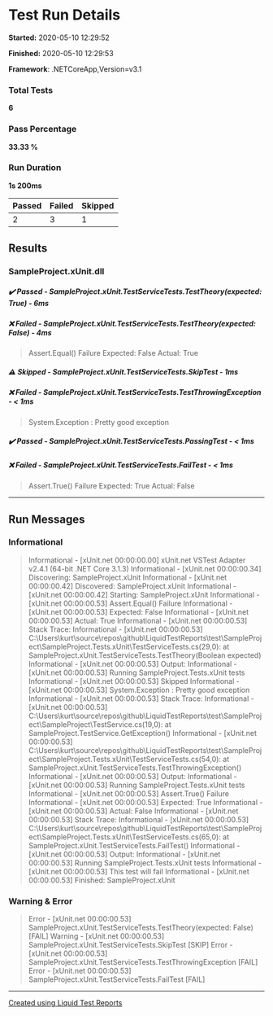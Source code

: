 ﻿# Test Run Details
**Started:** 2020-05-10 12:29:52

**Finished:** 2020-05-10 12:29:53

**Framework**: .NETCoreApp,Version=v3.1

### Total Tests
**6**

### Pass Percentage
**33.33 %**

### Run Duration
**1s 200ms**

| Passed | Failed | Skipped |
| :------ | :------ | :------ |
|2|3|1|

## Results

### SampleProject.xUnit.dll

##### ✔️ Passed - SampleProject.xUnit.TestServiceTests.TestTheory(expected: True) - 6ms

##### ❌ Failed - SampleProject.xUnit.TestServiceTests.TestTheory(expected: False) - 4ms
 
> Assert.Equal() Failure
Expected: False
Actual:   True
##### ⚠️ Skipped - SampleProject.xUnit.TestServiceTests.SkipTest - 1ms

##### ❌ Failed - SampleProject.xUnit.TestServiceTests.TestThrowingException - < 1ms
 
> System.Exception : Pretty good exception
##### ✔️ Passed - SampleProject.xUnit.TestServiceTests.PassingTest - < 1ms

##### ❌ Failed - SampleProject.xUnit.TestServiceTests.FailTest - < 1ms
 
> Assert.True() Failure
Expected: True
Actual:   False

----
## Run Messages
### Informational 
> Informational - [xUnit.net 00:00:00.00] xUnit.net VSTest Adapter v2.4.1 (64-bit .NET Core 3.1.3)
Informational - [xUnit.net 00:00:00.34]   Discovering: SampleProject.xUnit
Informational - [xUnit.net 00:00:00.42]   Discovered:  SampleProject.xUnit
Informational - [xUnit.net 00:00:00.42]   Starting:    SampleProject.xUnit
Informational - [xUnit.net 00:00:00.53]       Assert.Equal() Failure
Informational - [xUnit.net 00:00:00.53]       Expected: False
Informational - [xUnit.net 00:00:00.53]       Actual:   True
Informational - [xUnit.net 00:00:00.53]       Stack Trace:
Informational - [xUnit.net 00:00:00.53]         C:\Users\kurt\source\repos\github\LiquidTestReports\test\SampleProject\SampleProject.Tests.xUnit\TestServiceTests.cs(29,0): at SampleProject.xUnit.TestServiceTests.TestTheory(Boolean expected)
Informational - [xUnit.net 00:00:00.53]       Output:
Informational - [xUnit.net 00:00:00.53]         Running SampleProject.Tests.xUnit tests
Informational - [xUnit.net 00:00:00.53]       Skipped
Informational - [xUnit.net 00:00:00.53]       System.Exception : Pretty good exception
Informational - [xUnit.net 00:00:00.53]       Stack Trace:
Informational - [xUnit.net 00:00:00.53]         C:\Users\kurt\source\repos\github\LiquidTestReports\test\SampleProject\SampleProject\TestService.cs(19,0): at SampleProject.TestService.GetException()
Informational - [xUnit.net 00:00:00.53]         C:\Users\kurt\source\repos\github\LiquidTestReports\test\SampleProject\SampleProject.Tests.xUnit\TestServiceTests.cs(54,0): at SampleProject.xUnit.TestServiceTests.TestThrowingException()
Informational - [xUnit.net 00:00:00.53]       Output:
Informational - [xUnit.net 00:00:00.53]         Running SampleProject.Tests.xUnit tests
Informational - [xUnit.net 00:00:00.53]       Assert.True() Failure
Informational - [xUnit.net 00:00:00.53]       Expected: True
Informational - [xUnit.net 00:00:00.53]       Actual:   False
Informational - [xUnit.net 00:00:00.53]       Stack Trace:
Informational - [xUnit.net 00:00:00.53]         C:\Users\kurt\source\repos\github\LiquidTestReports\test\SampleProject\SampleProject.Tests.xUnit\TestServiceTests.cs(65,0): at SampleProject.xUnit.TestServiceTests.FailTest()
Informational - [xUnit.net 00:00:00.53]       Output:
Informational - [xUnit.net 00:00:00.53]         Running SampleProject.Tests.xUnit tests
Informational - [xUnit.net 00:00:00.53]         This test will fail
Informational - [xUnit.net 00:00:00.53]   Finished:    SampleProject.xUnit


### Warning & Error 
> Error - [xUnit.net 00:00:00.53]     SampleProject.xUnit.TestServiceTests.TestTheory(expected: False) [FAIL]
Warning - [xUnit.net 00:00:00.53]     SampleProject.xUnit.TestServiceTests.SkipTest [SKIP]
Error - [xUnit.net 00:00:00.53]     SampleProject.xUnit.TestServiceTests.TestThrowingException [FAIL]
Error - [xUnit.net 00:00:00.53]     SampleProject.xUnit.TestServiceTests.FailTest [FAIL]

----
[Created using Liquid Test Reports](https://github.com/kurtmkurtm/LiquidTestReports)